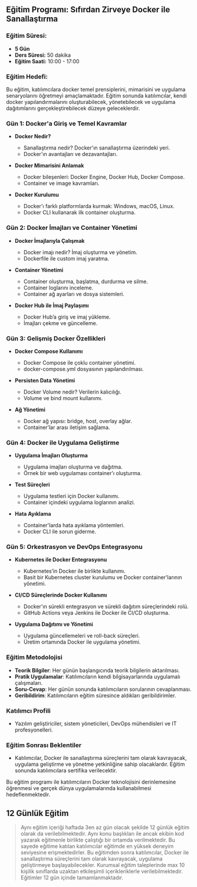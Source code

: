 ## Eğitim Programı: Sıfırdan Zirveye Docker ile Sanallaştırma

### Eğitim Süresi:
- **5 Gün**
- **Ders Süresi:** 50 dakika
- **Eğitim Saati:** 10:00 - 17:00

### Eğitim Hedefi:
Bu eğitim, katılımcılara docker temel prensiplerini, mimarisini ve uygulama senaryolarını öğretmeyi amaçlamaktadır. Eğitim sonunda katılımcılar, kendi docker  yapılandırmalarını oluşturabilecek, yönetebilecek ve uygulama dağıtımlarını gerçekleştirebilecek düzeye geleceklerdir.

### Gün 1: Docker'a Giriş ve Temel Kavramlar
- **Docker Nedir?**
  - Sanallaştırma nedir? Docker'ın sanallaştırma üzerindeki yeri.
  - Docker'ın avantajları ve dezavantajları.
  
- **Docker Mimarisini Anlamak**
  - Docker bileşenleri: Docker Engine, Docker Hub, Docker Compose.
  - Container ve image kavramları.
  
- **Docker Kurulumu**
  - Docker'ı farklı platformlarda kurmak: Windows, macOS, Linux.
  - Docker CLI kullanarak ilk container oluşturma.

### Gün 2: Docker İmajları ve Container Yönetimi
- **Docker İmajlarıyla Çalışmak**
  - Docker imajı nedir? İmaj oluşturma ve yönetim.
  - Dockerfile ile custom imaj yaratma.
  
- **Container Yönetimi**
  - Container oluşturma, başlatma, durdurma ve silme.
  - Container loglarını inceleme.
  - Container ağ ayarları ve dosya sistemleri.

- **Docker Hub ile İmaj Paylaşımı**
  - Docker Hub’a giriş ve imaj yükleme.
  - İmajları çekme ve güncelleme.

### Gün 3: Gelişmiş Docker Özellikleri
- **Docker Compose Kullanımı**
  - Docker Compose ile çoklu container yönetimi.
  - docker-compose.yml dosyasının yapılandırılması.
  
- **Persisten Data Yönetimi**
  - Docker Volume nedir? Verilerin kalıcılığı.
  - Volume ve bind mount kullanımı.
  
- **Ağ Yönetimi**
  - Docker ağ yapısı: bridge, host, overlay ağlar.
  - Container’lar arası iletişim sağlama.

### Gün 4: Docker ile Uygulama Geliştirme
- **Uygulama İmajları Oluşturma**
  - Uygulama imajları oluşturma ve dağıtma.
  - Örnek bir web uygulaması container'ı oluşturma.
  
- **Test Süreçleri**
  - Uygulama testleri için Docker kullanımı.
  - Container içindeki uygulama loglarının analizi.

- **Hata Ayıklama**
  - Container'larda hata ayıklama yöntemleri.
  - Docker CLI ile sorun giderme.

### Gün 5: Orkestrasyon ve DevOps Entegrasyonu
- **Kubernetes ile Docker Entegrasyonu**
  - Kubernetes’in Docker ile birlikte kullanımı.
  - Basit bir Kubernetes cluster kurulumu ve Docker container'larının yönetimi.
  
- **CI/CD Süreçlerinde Docker Kullanımı**
  - Docker'ın sürekli entegrasyon ve sürekli dağıtım süreçlerindeki rolü.
  - GitHub Actions veya Jenkins ile Docker ile CI/CD oluşturma.

- **Uygulama Dağıtımı ve Yönetimi**
  - Uygulama güncellemeleri ve roll-back süreçleri.
  - Üretim ortamında Docker ile uygulama yönetimi.

### Eğitim Metodolojisi
- **Teorik Bilgiler**: Her günün başlangıcında teorik bilgilerin aktarılması.
- **Pratik Uygulamalar**: Katılımcıların kendi bilgisayarlarında uygulamalı çalışmaları.
- **Soru-Cevap**: Her günün sonunda katılımcıların sorularının cevaplanması.
- **Geribildirim**: Katılımcıların eğitim süresince aldıkları geribildirimler.

### Katılımcı Profili
- Yazılım geliştiriciler, sistem yöneticileri, DevOps mühendisleri ve IT profesyonelleri.

### Eğitim Sonrası Beklentiler
- Katılımcılar, Docker ile sanallaştırma süreçlerini tam olarak kavrayacak, uygulama geliştirme ve yönetme yetkinliğine sahip olacaklardır. Eğitim sonunda katılımcılara sertifika verilecektir. 

Bu eğitim programı ile katılımcıların Docker teknolojisini derinlemesine öğrenmesi ve gerçek dünya uygulamalarında kullanabilmesi hedeflenmektedir.

 ## 12 Günlük Eğitim

> Aynı eğitim içeriği haftada 3en az gün olacak şekilde 12 günlük eğitim olarak da verilebilmektedir. Aynı konu başlıkları ile ancak ekibin kod yazarak eğitmenle birlikte çalıştığı bir ortamda verilmektedir. Bu sayede eğitime katılan katılımcılar eğitimde en yüksek deneyim seviyesine erişmektedirler. Bu eğitimden sonra katılımcılar,  Docker ile sanallaştırma süreçlerini tam olarak kavrayacak, uygulama geliştirmeye başlayabilecekler. Kurumsal eğitim taleplerinde max 10 kişilik sınıflarda uzaktan etkileşimli içerikleriklerle verilebilmektedir.  Eğitimler 12 gün içinde tamamlanmaktadır.
